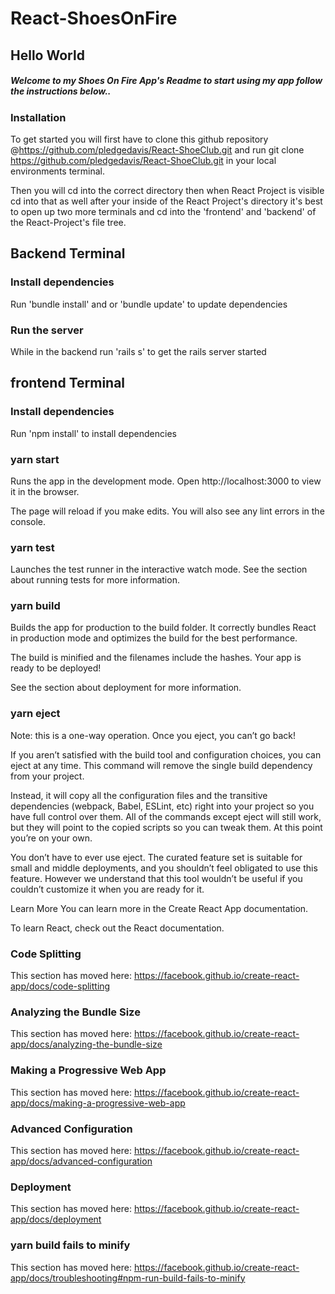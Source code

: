 # React-ShoesOnFire
## Hello World
##### Welcome to my  Shoes On Fire App's Readme to start using my app follow the instructions below..
### Installation
 To get started you will first have to clone this github repository @https://github.com/pledgedavis/React-ShoeClub.git and run git clone https://github.com/pledgedavis/React-ShoeClub.git in your local environments terminal. 
 
 Then you will cd into the correct directory then when React Project is visible cd into that as well after your inside of the React Project's directory it's best to open up two more terminals and cd into the 'frontend' and 'backend' of the React-Project's file tree. 


## Backend Terminal 
### Install dependencies 
Run 'bundle install' and or 'bundle update' to update dependencies
### Run the server 
While in the backend run 'rails s' to get the rails server started


## frontend Terminal 
### Install dependencies 
Run 'npm install' to install dependencies

### yarn start
Runs the app in the development mode.
Open http://localhost:3000 to view it in the browser.

The page will reload if you make edits.
You will also see any lint errors in the console.

### yarn test
Launches the test runner in the interactive watch mode.
See the section about running tests for more information.

### yarn build
Builds the app for production to the build folder.
It correctly bundles React in production mode and optimizes the build for the best performance.

The build is minified and the filenames include the hashes.
Your app is ready to be deployed!

See the section about deployment for more information.

### yarn eject
Note: this is a one-way operation. Once you eject, you can’t go back!

If you aren’t satisfied with the build tool and configuration choices, you can eject at any time. This command will remove the single build dependency from your project.

Instead, it will copy all the configuration files and the transitive dependencies (webpack, Babel, ESLint, etc) right into your project so you have full control over them. All of the commands except eject will still work, but they will point to the copied scripts so you can tweak them. At this point you’re on your own.

You don’t have to ever use eject. The curated feature set is suitable for small and middle deployments, and you shouldn’t feel obligated to use this feature. However we understand that this tool wouldn’t be useful if you couldn’t customize it when you are ready for it.

Learn More
You can learn more in the Create React App documentation.

To learn React, check out the React documentation.

### Code Splitting
This section has moved here: https://facebook.github.io/create-react-app/docs/code-splitting

### Analyzing the Bundle Size
This section has moved here: https://facebook.github.io/create-react-app/docs/analyzing-the-bundle-size

### Making a Progressive Web App
This section has moved here: https://facebook.github.io/create-react-app/docs/making-a-progressive-web-app

### Advanced Configuration
This section has moved here: https://facebook.github.io/create-react-app/docs/advanced-configuration

### Deployment
This section has moved here: https://facebook.github.io/create-react-app/docs/deployment

### yarn build fails to minify
This section has moved here: https://facebook.github.io/create-react-app/docs/troubleshooting#npm-run-build-fails-to-minify

